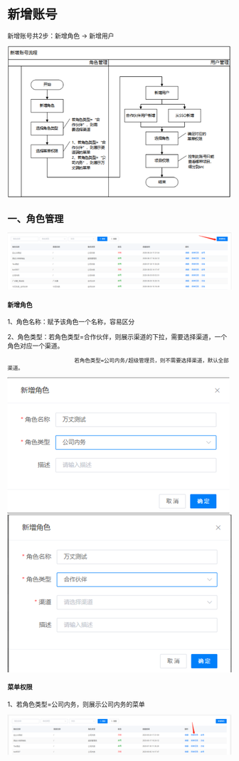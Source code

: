 # 新增账号

新增账号共2步：新增角色 → 新增用户

![](/assets/user.png)

## 一、角色管理

![](/assets/juese1.png)

#### 新增角色

1、角色名称：赋予该角色一个名称，容易区分

2、角色类型：若角色类型=合作伙伴，则展示渠道的下拉，需要选择渠道，一个角色对应一个渠道。

                         若角色类型=公司内务/超级管理员，则不需要选择渠道，默认全部渠道。

![](/assets/1.png)![](/assets/juese2.png)

#### 菜单权限

1、若角色类型=公司内务，则展示公司内务的菜单

![](/assets/quanxian.png)

